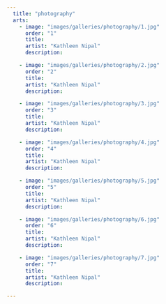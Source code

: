 ```yaml
---
  title: "photography"
  arts:
    - image: "images/galleries/photography/1.jpg"
      order: "1"
      title:
      artist: "Kathleen Nipal"
      description:

    - image: "images/galleries/photography/2.jpg"
      order: "2"
      title:
      artist: "Kathleen Nipal"
      description:

    - image: "images/galleries/photography/3.jpg"
      order: "3"
      title:
      artist: "Kathleen Nipal"
      description:

    - image: "images/galleries/photography/4.jpg"
      order: "4"
      title:
      artist: "Kathleen Nipal"
      description:

    - image: "images/galleries/photography/5.jpg"
      order: "5"
      title:
      artist: "Kathleen Nipal"
      description:

    - image: "images/galleries/photography/6.jpg"
      order: "6"
      title:
      artist: "Kathleen Nipal"
      description:

    - image: "images/galleries/photography/7.jpg"
      order: "7"
      title:
      artist: "Kathleen Nipal"
      description:

---
```

